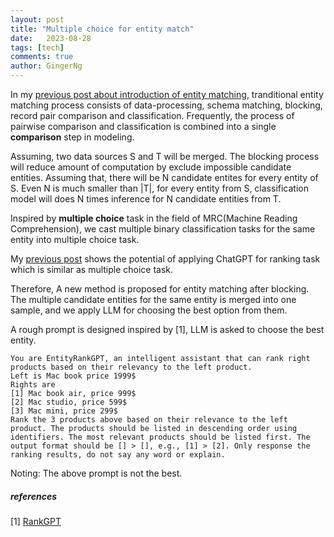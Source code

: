 ```yaml
---
layout: post
title: "Multiple choice for entity match"
date:   2023-08-28
tags: [tech]
comments: true
author: GingerNg
---
```

In my [previous post about introduction of entity matching](https://blog.morethan.eu.org/entity_match/), tranditional entity matching process consists of data-processing, schema matching, blocking, record pair comparison and classification. Frequently, the process of pairwise comparison and classification is combined into a single **comparison** step in modeling.

Assuming, two data sources S and T will be merged.
The blocking process will reduce amount of computation by exclude impossible candidate entities. Assuming that, there will be N candidate entites for every entity of S. Even N is much smaller than |T|, for every entity from S, classification model will does N times inference for N candidate entities from T.

Inspired by **multiple choice** task in the field of MRC(Machine Reading Comprehension), we cast multiple binary classification tasks for the same entity into multiple choice task.

My [previous post](https://blog.morethan.eu.org/Is_ChatGPT_good_at_retrieve/) shows the potential of applying ChatGPT for ranking task which is similar as multiple choice task.

Therefore, A new method is proposed for entity matching after blocking. The multiple candidate entities for the same entity is merged into one sample, and we apply LLM for choosing the best option from them.

A rough prompt is designed inspired by [1], LLM is asked to choose the best entity.
```
You are EntityRankGPT, an intelligent assistant that can rank right products based on their relevancy to the left product.
Left is Mac book price 1999$
Rights are
[1] Mac book air, price 999$
[2] Mac studio, price 599$
[3] Mac mini, price 299$
Rank the 3 products above based on their relevance to the left product. The products should be listed in descending order using identifiers. The most relevant products should be listed first. The output format should be [] > [], e.g., [1] > [2]. Only response the ranking results, do not say any word or explain.
```

Noting: The above prompt is not the best.

##### references
[1] [RankGPT](https://github.com/sunnweiwei/RankGPT/blob/main/rank_gpt.py#L145)
